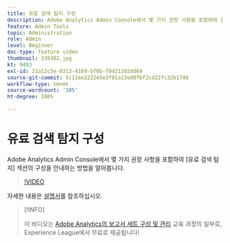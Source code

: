 ```yaml
---
title: 유료 검색 탐지 구성
description: Adobe Analytics Admin Console에서 몇 가지 권장 사항을 포함하여 [유료 검색 탐지] 섹션의 구성을 안내하는 방법을 알아봅니다.
feature: Admin Tools
topic: Administration
role: Admin
level: Beginner
doc-type: feature video
thumbnail: 339302.jpg
kt: 9493
exl-id: 21a12c5e-0313-4169-bf0b-f0d21202dd64
source-git-commit: 5c11ee3222e5e3f81a13ed8fbf2cd22fc32b1740
workflow-type: tm+mt
source-wordcount: '105'
ht-degree: 100%

---
```


# 유료 검색 탐지 구성

Adobe Analytics Admin Console에서 몇 가지 권장 사항을 포함하여 [유료 검색 탐지] 섹션의 구성을 안내하는 방법을 알아봅니다.

>[!VIDEO](https://video.tv.adobe.com/v/339302/?quality=12&learn=on)

자세한 내용은 [설명서](https://experienceleague.adobe.com/docs/analytics/admin/admin-tools/paid-search-detection/paid-search-detection.html?lang=ko#section_0C2CFA0AF77B47098BE37CB024665D0D)를 참조하십시오.

>[!INFO]
>
> 이 비디오는 [Adobe Analytics의 보고서 세트 구성 및 관리](https://experienceleague.adobe.com/?recommended=Analytics-A-1-2021.1.administration) 교육 과정의 일부로, Experience League에서 무료로 제공됩니다!